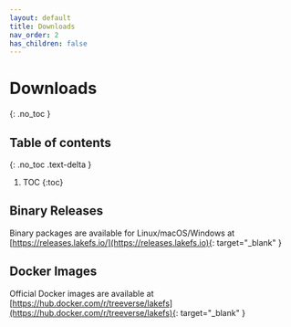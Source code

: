 ```yaml
---
layout: default
title: Downloads
nav_order: 2
has_children: false
---
```


# Downloads
{: .no_toc }

## Table of contents
{: .no_toc .text-delta }

1. TOC
{:toc}


## Binary Releases

Binary packages are available for Linux/macOS/Windows at [https://releases.lakefs.io/](https://releases.lakefs.io){: target="_blank" }

## Docker Images

Official Docker images are available at [https://hub.docker.com/r/treeverse/lakefs](https://hub.docker.com/r/treeverse/lakefs){: target="_blank" }

